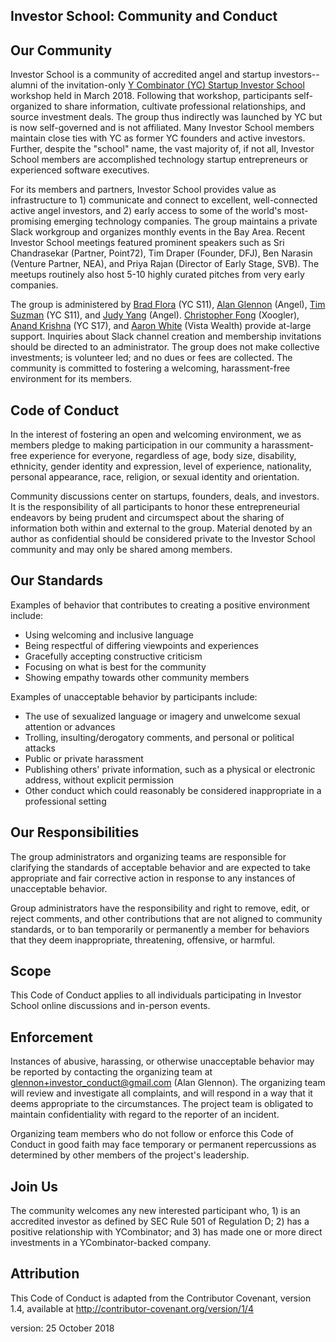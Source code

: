 ## Investor School: Community and Conduct

## Our Community

Investor School is a community of accredited angel and startup investors--alumni of the invitation-only [Y Combinator (YC) Startup Investor School](https://investor.startupschool.org/) workshop held in March 2018. Following that workshop, participants self-organized to share information, cultivate professional relationships, and source investment deals. The group thus indirectly was launched by YC but is now self-governed and is not affiliated. Many Investor School members maintain close ties with YC as former YC founders and active investors. Further, despite the "school" name, the vast majority of, if not all, Investor School members are accomplished technology startup entrepreneurs or experienced software executives.
  
For its members and partners, Investor School provides value as infrastructure to 1) communicate and connect to excellent, well-connected active angel investors, and 2) early access to some of the world's most-promising emerging technology companies. The group maintains a private Slack workgroup and organizes monthly events in the Bay Area. Recent Investor School meetings featured prominent speakers such as Sri Chandrasekar (Partner, Point72), Tim Draper (Founder, DFJ), Ben Narasin (Venture Partner, NEA), and Priya Rajan (Director of Early Stage, SVB). The meetups routinely also host 5-10 highly curated pitches from very early companies. 
  
The group is administered by [Brad Flora](https://angel.co/brad-flora) (YC S11), [Alan Glennon](https://angel.co/glennon) (Angel), [Tim Suzman](https://angel.co/tim-s) (YC S11), and [Judy Yang](https://angel.co/judy-yang) (Angel). [Christopher Fong](https://angel.co/christopher-fong) (Xoogler), [Anand Krishna](https://angel.co/anand108) (YC S17), and [Aaron White](http://www.vistawealth.com/our-team/aaron-white) (Vista Wealth) provide at-large support. Inquiries about Slack channel creation and membership invitations should be directed to an administrator. The group does not make collective investments; is volunteer led; and no dues or fees are collected. The community is committed to fostering a welcoming, harassment-free environment for its members.

## Code of Conduct

In the interest of fostering an open and welcoming environment, we as members pledge to making participation in our community a harassment-free experience for everyone, regardless of age, body size, disability, ethnicity, gender identity and expression, level of experience, nationality, personal appearance, race, religion, or sexual identity and orientation.

Community discussions center on startups, founders, deals, and investors. It is the responsibility of all participants to honor these entrepreneurial endeavors by being prudent and circumspect about the sharing of information both within and external to the group. Material denoted by an author as confidential should be considered private to the Investor School community and may only be shared among members.  

## Our Standards

Examples of behavior that contributes to creating a positive environment include:

* Using welcoming and inclusive language
* Being respectful of differing viewpoints and experiences
* Gracefully accepting constructive criticism
* Focusing on what is best for the community
* Showing empathy towards other community members

Examples of unacceptable behavior by participants include:

* The use of sexualized language or imagery and unwelcome sexual attention or advances
* Trolling, insulting/derogatory comments, and personal or political attacks
* Public or private harassment
* Publishing others' private information, such as a physical or electronic address, without explicit permission
* Other conduct which could reasonably be considered inappropriate in a professional setting

## Our Responsibilities

The group administrators and organizing teams are responsible for clarifying the standards of acceptable behavior and are expected to take appropriate and fair corrective action in response to any instances of unacceptable behavior.

Group administrators have the responsibility and right to remove, edit, or reject comments, and other contributions that are not aligned to community standards, or to ban temporarily or permanently a member for behaviors that they deem inappropriate, threatening, offensive, or harmful.

## Scope

This Code of Conduct applies to all individuals participating in Investor School online discussions and in-person events.

## Enforcement

Instances of abusive, harassing, or otherwise unacceptable behavior may be reported by contacting the organizing team at glennon+investor_conduct@gmail.com (Alan Glennon). The organizing team will review and investigate all complaints, and will respond in a way that it deems appropriate to the circumstances. The project team is obligated to maintain confidentiality with regard to the reporter of an incident.

Organizing team members who do not follow or enforce this Code of Conduct in good faith may face temporary or permanent repercussions as determined by other members of the project's leadership.

## Join Us  

The community welcomes any new interested participant who, 1) is an accredited investor as defined by SEC Rule 501 of Regulation D; 2) has a positive relationship with YCombinator; and 3) has made one or more direct investments in a YCombinator-backed company.

## Attribution

This Code of Conduct is adapted from the Contributor Covenant, version 1.4, available at http://contributor-covenant.org/version/1/4  
  
version: 25 October 2018

